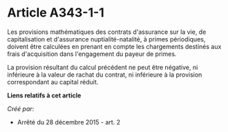 # Article A343-1-1

Les provisions mathématiques des contrats d'assurance sur la vie, de capitalisation et d'assurance nuptialité-natalité, à
primes périodiques, doivent être calculées en prenant en compte les chargements destinés aux frais d'acquisition dans
l'engagement du payeur de primes. 

La provision résultant du calcul précédent ne peut être négative, ni inférieure à la valeur de rachat du contrat, ni
inférieure à la provision correspondant au capital réduit.

**Liens relatifs à cet article**

_Créé par_:

  - Arrêté du 28 décembre 2015 - art. 2

